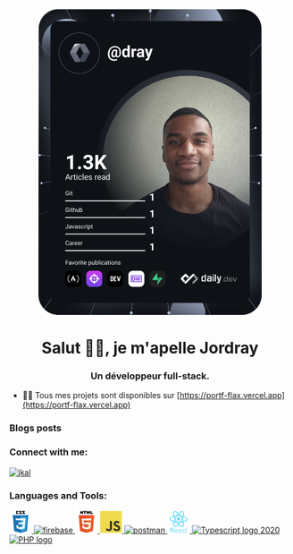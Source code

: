 <div align="center">

<a  href="https://app.daily.dev/Dray"><img src="https://github.com/kaldray/kaldray/blob/main/devcard.svg" width="400" alt="Jkal's Dev Card"/></a>

</div>

<h1 align="center">Salut 🤚🏾, je m'apelle Jordray</h1>
<h3 align="center">Un développeur full-stack.</h3>


- 👨‍💻 Tous mes projets sont disponibles sur [https://portf-flax.vercel.app](https://portf-flax.vercel.app)



### Blogs posts
<!-- BLOG-POST-LIST:START -->
<!-- BLOG-POST-LIST:END -->

<h3 align="left">Connect with me:</h3>
<p align="left">
<a href="https://app.daily.dev/Dray" target="blank"><img align="center" src="https://raw.githubusercontent.com/rahuldkjain/github-profile-readme-generator/master/src/images/icons/Social/devto.svg" alt="jkal" height="30" width="40" /></a>
</p>

<h3 align="left">Languages and Tools:</h3>
<p align="left"> <a href="https://www.w3schools.com/css/" target="_blank" rel="noreferrer"> <img src="https://raw.githubusercontent.com/devicons/devicon/master/icons/css3/css3-original-wordmark.svg" alt="css3" width="40" height="40"/> </a> <a href="https://firebase.google.com/" target="_blank" rel="noreferrer"> <img src="https://www.vectorlogo.zone/logos/firebase/firebase-icon.svg" alt="firebase" width="40" height="40"/> </a> <a href="https://www.w3.org/html/" target="_blank" rel="noreferrer"> <img src="https://raw.githubusercontent.com/devicons/devicon/master/icons/html5/html5-original-wordmark.svg" alt="html5" width="40" height="40"/> </a> <a href="https://developer.mozilla.org/en-US/docs/Web/JavaScript" target="_blank" rel="noreferrer"> <img src="https://raw.githubusercontent.com/devicons/devicon/master/icons/javascript/javascript-original.svg" alt="javascript" width="40" height="40"/> </a> <a href="https://postman.com" target="_blank" rel="noreferrer"> <img src="https://www.vectorlogo.zone/logos/getpostman/getpostman-icon.svg" alt="postman" width="40" height="40"/> </a> <a href="https://reactjs.org/" target="_blank" rel="noreferrer"> <img src="https://raw.githubusercontent.com/devicons/devicon/master/icons/react/react-original-wordmark.svg" alt="react" width="40" height="40"/> </a> <a title="™/®Microsoft, Public domain, via Wikimedia Commons" href="https://commons.wikimedia.org/wiki/File:Typescript_logo_2020.svg"><img width="40" alt="Typescript logo 2020" src="https://upload.wikimedia.org/wikipedia/commons/thumb/4/4c/Typescript_logo_2020.svg/32px-Typescript_logo_2020.svg.png"></a>
<a href="https://www.php.net/images/logos/new-php-logo.svg"><img width="40" alt="PHP logo" src="https://www.php.net/images/logos/new-php-logo.svg"></a>
</p>


